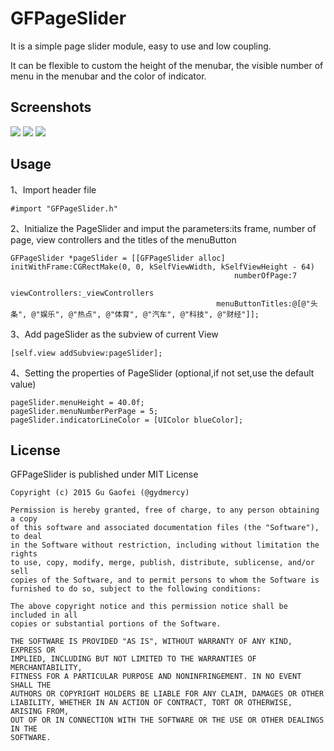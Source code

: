 # GFPageSlider

It is a simple page slider module, easy to use and low coupling.    

It can be flexible to custom the height of the menubar, the visible number of menu in the menubar and the color of indicator.

## Screenshots
![](http://7xjlak.com1.z0.glb.clouddn.com/pageslider1.png)
![](http://7xjlak.com1.z0.glb.clouddn.com/pageslider2.png)
![](http://7xjlak.com1.z0.glb.clouddn.com/pageslider3.png)

## Usage

1、Import header file

	#import "GFPageSlider.h"
	
2、Initialize the PageSlider and imput the parameters:its frame, number of page, view controllers and the titles of the menuButton

	GFPageSlider *pageSlider = [[GFPageSlider alloc] initWithFrame:CGRectMake(0, 0, kSelfViewWidth, kSelfViewHeight - 64)
                                                      numberOfPage:7
                                                   viewControllers:_viewControllers
                                                  menuButtonTitles:@[@"头条", @"娱乐", @"热点", @"体育", @"汽车", @"科技", @"财经"]];

3、Add pageSlider as the subview of current View

	[self.view addSubview:pageSlider];

4、Setting the properties of PageSlider (optional,if not set,use the default value)

	pageSlider.menuHeight = 40.0f;
    pageSlider.menuNumberPerPage = 5;
	pageSlider.indicatorLineColor = [UIColor blueColor];
    

## License

GFPageSlider is published under MIT License

	Copyright (c) 2015 Gu Gaofei (@gydmercy)

	Permission is hereby granted, free of charge, to any person obtaining a copy
	of this software and associated documentation files (the "Software"), to deal
	in the Software without restriction, including without limitation the rights
	to use, copy, modify, merge, publish, distribute, sublicense, and/or sell
	copies of the Software, and to permit persons to whom the Software is
	furnished to do so, subject to the following conditions:

	The above copyright notice and this permission notice shall be included in all
	copies or substantial portions of the Software.

	THE SOFTWARE IS PROVIDED "AS IS", WITHOUT WARRANTY OF ANY KIND, EXPRESS OR
	IMPLIED, INCLUDING BUT NOT LIMITED TO THE WARRANTIES OF MERCHANTABILITY,
	FITNESS FOR A PARTICULAR PURPOSE AND NONINFRINGEMENT. IN NO EVENT SHALL THE
	AUTHORS OR COPYRIGHT HOLDERS BE LIABLE FOR ANY CLAIM, DAMAGES OR OTHER
	LIABILITY, WHETHER IN AN ACTION OF CONTRACT, TORT OR OTHERWISE, ARISING FROM,
	OUT OF OR IN CONNECTION WITH THE SOFTWARE OR THE USE OR OTHER DEALINGS IN THE
	SOFTWARE.